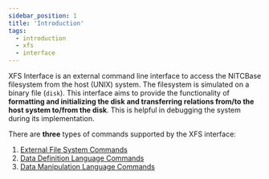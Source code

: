 ```yaml
---
sidebar_position: 1
title: 'Introduction'
tags:
  - introduction
  - xfs
  - interface
---
```

XFS Interface is an external command line interface to access the NITCBase filesystem from the host (UNIX) system. 
The filesystem is simulated on a binary file (`disk`). This interface aims to provide the functionality of **formatting and initializing the disk and transferring relations from/to the host system to/from the disk**. This is helpful in debugging the system during its implementation. 

There are **three** types of commands supported by the XFS interface:

1. [External File System Commands](./efs.md)
2. [Data Definition Language Commands ](./ddl.md)
3. [Data Manipulation Language Commands](./dml.md)